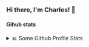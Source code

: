 ### Hi there, I'm Charles! 👋

<!--
**Fr0ggym4n/Fr0ggym4n** is a ✨ _special_ ✨ repository because its `README.md` (this file) appears on your GitHub profile.

Here are some ideas to get you started:

- 🔭 I’m currently working on ...
- 🌱 I’m currently learning ...
- 👯 I’m looking to collaborate on ...
- 🤔 I’m looking for help with ...
- 💬 Ask me about ...
- 📫 How to reach me: ...
- 😄 Pronouns: ...
- ⚡ Fun fact: ...
-->

#### Gihub stats
<details>
  <summary>📊  Some Github Profile Stats</summary>
  ![Top Langs](https://github-readme-stats.vercel.app/api/top-langs/?username=Fr0ggym4n&layout=compact&theme=solarized-dark&show)(https://github.com/anuraghazra/github-readme-stats)
  ![Les Stats GitHub de Charles](https://github-readme-stats.vercel.app/api?username=Fr0ggym4n&theme=solarized-dark&show_icons=true)](https://github.com/anuraghazra/github-readme-stats,)
</details>
